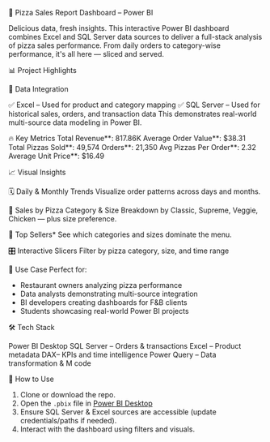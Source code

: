  🍕 Pizza Sales Report Dashboard – Power BI

Delicious data, fresh insights.
This interactive Power BI dashboard combines Excel and SQL Server data sources to deliver a full-stack analysis of pizza sales performance. From daily orders to category-wise performance, it's all here — sliced and served.


📊 Project Highlights

 🔗 Data Integration

   ✅ Excel – Used for product and category mapping
   ✅ SQL Server – Used for historical sales, orders, and transaction data
   This demonstrates real-world multi-source data modeling in Power BI.

 🔥 Key Metrics
 Total Revenue**: 817.86K
 Average Order Value**: $38.31
 Total Pizzas Sold**: 49,574
 Orders**: 21,350
 Avg Pizzas Per Order**: 2.32
 Average Unit Price**: $16.49

📈 Visual Insights

  🗓️ Daily & Monthly Trends
  Visualize order patterns across days and months.

  🍕 Sales by Pizza Category & Size
  Breakdown by Classic, Supreme, Veggie, Chicken — plus size preference.

  👑 Top Sellers*
  See which categories and sizes dominate the menu.

  🎛️ Interactive Slicers
  Filter by pizza category, size, and time range

💼 Use Case
Perfect for:

* Restaurant owners analyzing pizza performance
* Data analysts demonstrating multi-source integration
* BI developers creating dashboards for F\&B clients
* Students showcasing real-world Power BI projects

🛠 Tech Stack

Power BI Desktop
SQL Server – Orders & transactions
Excel – Product metadata
DAX– KPIs and time intelligence
Power Query – Data transformation & M code

🧩 How to Use

1. Clone or download the repo.
2. Open the `.pbix` file in [Power BI Desktop](https://powerbi.microsoft.com/desktop/)
3. Ensure SQL Server & Excel sources are accessible (update credentials/paths if needed).
4. Interact with the dashboard using filters and visuals.

